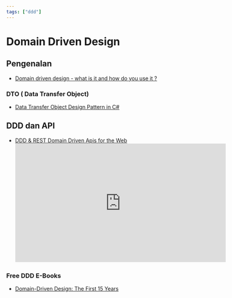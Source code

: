 ```yaml
---
tags: ["ddd"]
---
```


# Domain Driven Design

<TagLinks />

## Pengenalan

- [Domain driven design - what is it and how do you use it ?](https://airbrake.io/blog/software-design/domain-driven-design)

### DTO ( Data Transfer Object)

- [Data Transfer Object Design Pattern in C#](https://www.codeproject.com/articles/1050468/data-transfer-object-design-pattern-in-csharp)

## DDD dan API

- [DDD & REST Domain Driven Apis for the Web](https://www.slideshare.net/SpringCentral/ddd-rest-domain-driven-apis-for-the-web)
  <iframe width="560" height="315" src="https://www.youtube.com/embed/1RgXgZcj5nM" frameborder="0" allow="accelerometer; autoplay; encrypted-media; gyroscope; picture-in-picture" allowfullscreen></iframe>

### Free DDD E-Books

- [Domain-Driven Design: The First 15 Years](https://leanpub.com/ddd_first_15_years)

